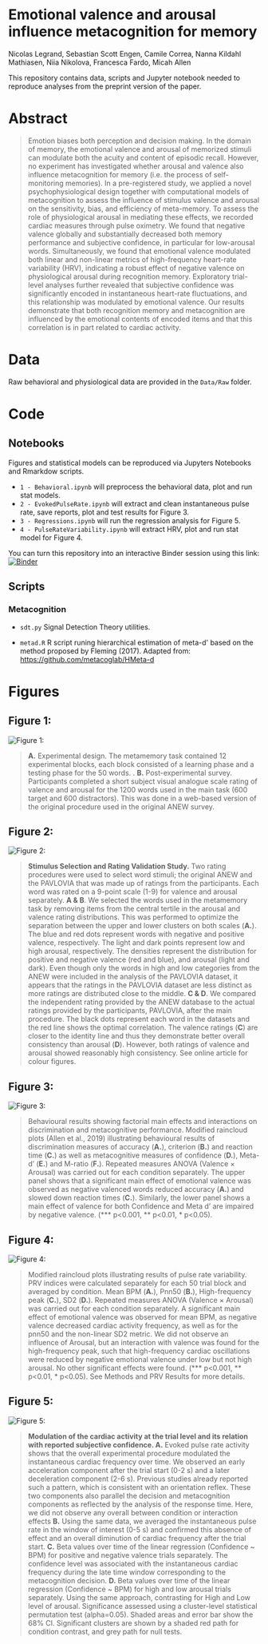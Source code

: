 # Emotional valence and arousal influence metacognition for memory

Nicolas Legrand, Sebastian Scott Engen, Camile Correa, Nanna Kildahl Mathiasen, Niia Nikolova, Francesca Fardo, Micah Allen

This repository contains data, scripts and Jupyter notebook needed to reproduce analyses from the preprint version of the paper.

# Abstract

>Emotion biases both perception and decision making. In the domain of memory, the emotional valence and arousal of memorized stimuli can modulate both the acuity and content of episodic recall. However, no experiment has investigated whether arousal and valence also influence metacognition for memory (i.e. the process of self-monitoring memories). In a pre-registered study, we applied a novel psychophysiological design together with computational models of metacognition to assess the influence of stimulus valence and arousal on the sensitivity, bias, and efficiency of meta-memory. To assess the role of physiological arousal in mediating these effects, we recorded cardiac measures through pulse oximetry. We found that negative valence globally and substantially decreased both memory performance and subjective confidence, in particular for low-arousal words. Simultaneously, we found that emotional valence modulated both linear and non-linear metrics of high-frequency heart-rate variability (HRV), indicating a robust effect of negative valence on physiological arousal during recognition memory. Exploratory trial-level analyses further revealed that subjective confidence was significantly encoded in instantaneous heart-rate fluctuations, and this relationship was modulated by emotional valence. Our results demonstrate that both recognition memory and metacognition are influenced by the emotional contents of encoded items and that this correlation is in part related to cardiac activity.


# Data

Raw behavioral and physiological data are provided in the `Data/Raw` folder.

# Code

## Notebooks

Figures and statistical models can be reproduced via Jupyters Notebooks and Rmarkdow scripts.

* `1 - Behavioral.ipynb` will preprocess the behavioral data, plot and run stat models.
* `2 - EvokedPulseRate.ipynb` will extract and clean instantaneous pulse rate, save reports, plot and test results for Figure 3.
* `3 - Regressions.ipynb` will run the regression analysis for Figure 5.
* `4 - PulseRateVariability.ipynb` will extract HRV, plot and run stat model for Figure 4.


You can turn this repository into an interactive Binder session using this link: [![Binder](https://mybinder.org/badge_logo.svg)](https://mybinder.org/v2/gh/embodied-computation-group/EmotionMetamemory/master)

## Scripts

### Metacognition

* `sdt.py` Signal Detection Theory utilities.

* `metad.R` R script runing hierarchical estimation of meta-d' based on the method proposed by Fleming (2017). Adapted from: https://github.com/metacoglab/HMeta-d

# Figures

## Figure 1:
![Figure 1: ](Figures/Figure1.jpg)
>**A.** Experimental design. The metamemory task contained 12 experimental blocks, each block consisted of a learning phase and a testing phase for the 50 words. . **B.** Post-experimental survey. Participants completed a short subject visual analogue scale rating of valence and arousal for the 1200 words used in the main task (600 target and 600 distractors). This was done in a web-based version of the original procedure used in the original ANEW survey.

## Figure 2:
![Figure 2: ](Figures/Figure2.jpg)
>**Stimulus Selection and Rating Validation Study.** Two rating procedures were used to select word stimuli; the original ANEW and the PAVLOVIA that was made up of ratings from the participants. Each word was rated on a 9-point scale (1-9) for valence and arousal separately. **A & B**. We selected the words used in the metamemory task by removing items from the central tertile in the arousal and valence rating distributions. This was performed to optimize the separation between the upper and lower clusters on both scales (**A.**). The blue and red dots represent words with negative and positive valence, respectively. The light and dark points represent low and high arousal, respectively. The densities represent the distribution for positive and negative valence (red and blue), and arousal (light and dark). Even though only the words in high and low categories from the ANEW were included in the analysis of the PAVLOVIA dataset, it appears that the ratings in the PAVLOVIA dataset are less distinct as more ratings are distributed close to the middle. **C & D**. We compared the independent rating provided by the ANEW database to the actual ratings provided by the participants, PAVLOVIA, after the main procedure. The black dots represent each word in the datasets and the red line shows the optimal correlation. The valence ratings (**C**) are closer to the identity line and thus they demonstrate better overall consistency than arousal (**D**). However, both ratings of valence and arousal showed reasonably high consistency. See online article for colour figures.

## Figure 3:
![Figure 3: ](Figures/Figure3.jpg)
>Behavioural results showing factorial main effects and interactions on discrimination and metacognitive performance. Modified raincloud plots (Allen et al., 2019) illustrating behavioural results of discrimination measures of accuracy (**A.**), criterion (**B.**) and reaction time (**C.**) as well as metacognitive measures of confidence (**D.**), Meta-d’ (**E.**) and M-ratio (**F.**). Repeated measures ANOVA (Valence × Arousal) was carried out for each condition separately. The upper panel shows that a significant main effect of emotional valence was observed as negative valenced words reduced accuracy (**A.**) and slowed down reaction times (**C.**). Similarly, the lower panel shows a main effect of valence for both Confidence and Meta d’ are impaired by negative valence. (*** p<0.001, ** p<0.01, * p<0.05).

## Figure 4:
![Figure 4: ](Figures/Figure4.jpg)
>Modified raincloud plots illustrating results of pulse rate variability. PRV indices were calculated separately for each 50 trial block and averaged by condition. Mean BPM (**A.**), Pnn50 (**B.**), High-frequency peak (**C.**), SD2 (**D.**). Repeated measures ANOVA (Valence × Arousal) was carried out for each condition separately. A significant main effect of emotional valence was observed for mean BPM, as negative valence decreased cardiac activity frequency, as well as for the pnn50 and the non-linear SD2 metric. We did not observe an influence of Arousal, but an interaction with valence was found for the high-frequency peak, such that high-frequency cardiac oscillations were reduced by negative emotional valence under low but not high arousal. No other significant effects were found. (*** p<0.001, ** p<0.01, * p<0.05). See Methods and PRV Results for more details.

## Figure 5:
![Figure 5: ](Figures/Figure3.png)
>**Modulation of the cardiac activity at the trial level and its relation with reported subjective confidence. A.** Evoked pulse rate activity shows that the overall experimental procedure modulated the instantaneous cardiac frequency over time. We observed an early acceleration component after the trial start (0-2 s) and a later deceleration component (2-6 s). Previous studies already reported such a pattern, which is consistent with an orientation reflex. These two components also parallel the decision and metacognition components as reflected by the analysis of the response time. Here, we did not observe any overall between condition or interaction effects **B.** Using the same data, we averaged the instantaneous pulse rate in the window of interest (0-5 s) and confirmed this absence of effect and an overall diminution of cardiac frequency after the trial start. **C.** Beta values over time of the linear regression (Confidence ~ BPM) for positive and negative valence trials separately. The confidence level was associated with the instantaneous cardiac frequency during the late time window corresponding to the metacognition decision. **D.** Beta values over time of the linear regression (Confidence ~ BPM) for high and low arousal trials separately. Using the same approach, contrasting for High and Low level of arousal. Significance assessed using a cluster-level statistical permutation test (alpha=0.05). Shaded areas and error bar show the 68% CI. Significant clusters are shown by a shaded red path for condition contrast, and grey path for null tests.
